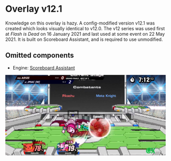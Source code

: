 # Overlay v12.1
Knowledge on this overlay is hazy. A config-modified version v12.1 was created which looks visually identical to v12.0. The v12 series was used first at *Flash is Dead* on 16 January 2021 and last used at some event on 22 May 2021. It is built on Scoreboard Assistant, and is required to use unmodified.

## Omitted components
- Engine: [Scoreboard Assistant](https://obsproject.com/forum/resources/scoreboard-assistant.112/)

![Overlay v12 Screenshot](ss.jpg)